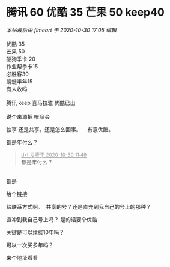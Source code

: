 # 腾讯 60 优酷 35 芒果 50 keep40


<i class="pstatus"> 本帖最后由 flmeart 于 2020-10-30 17:05 编辑 </i><br />
<br />
优酷 35 <br />
芒果 50 <br />
酷狗季卡 20<br />
作业帮季卡15<br />
必胜客30<br />
蜻蜓半年15<br />
有人收吗<br />
<br />
腾讯 keep 喜马拉雅 优酷已出<br />
<br />
说个来源把 唯品会 

独享 还是共享。还是怎么回事。&nbsp; &nbsp; 有意优酷。

都是年付么？

<div class="quote"><blockquote><font size="2"><a href="https://www.hostloc.com/forum.php?mod=redirect&amp;goto=findpost&amp;pid=9374424&amp;ptid=760171" target="_blank"><font color="#999999">dxt 发表于 2020-10-30 11:49</font></a></font><br />
都是年付么？</blockquote></div><br />
都是

给个链接

给联系方式啊。&nbsp;&nbsp;共享的号？还是直充到我自己的号上的那种？ 

直冲到我自己号上吗？ 是的话要个优酷

关键是可以续费10年吗？

可以一次买多年吗？

来个地址看看
